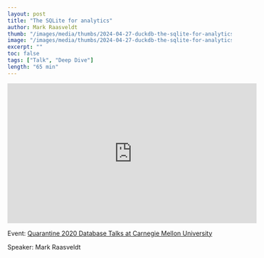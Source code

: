 ```yaml
---
layout: post
title: "The SQLite for analytics"
author: Mark Raasveldt
thumb: "/images/media/thumbs/2024-04-27-duckdb-the-sqlite-for-analytics.png"
image: "/images/media/thumbs/2024-04-27-duckdb-the-sqlite-for-analytics.png"
excerpt: ""
toc: false
tags: ["Talk", "Deep Dive"]
length: "65 min"
---
```


<div class="video-container">
<iframe width="560" height="315" src="https://www.youtube-nocookie.com/embed/PFUZlNQIndo?si=7nUCLymvtVwG51nc" title="YouTube video player" frameborder="0" allow="accelerometer; autoplay; clipboard-write; encrypted-media; gyroscope; picture-in-picture; web-share" referrerpolicy="strict-origin-when-cross-origin" allowfullscreen></iframe>
</div>

Event: [Quarantine 2020 Database Talks at Carnegie Mellon University](https://db.cs.cmu.edu/seminar2020/)

Speaker: Mark Raasveldt
